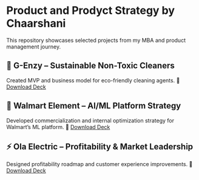 # Product and Prodyct Strategy by Chaarshani

This repository showcases selected projects from my MBA and product management journey.

## 🌿 G-Enzy – Sustainable Non-Toxic Cleaners
Created MVP and business model for eco-friendly cleaning agents.
📎 [Download Deck](./G-Enzy_Non_Toxic_Cleaners.pptx)

## 🧠 Walmart Element – AI/ML Platform Strategy
Developed commercialization and internal optimization strategy for Walmart’s ML platform.
📎 [Download Deck](./Walmart_Element.pptx)

## ⚡ Ola Electric – Profitability & Market Leadership
Designed profitability roadmap and customer experience improvements.
📎 [Download Deck](./Ola_Electric_Strategy.pptx)

